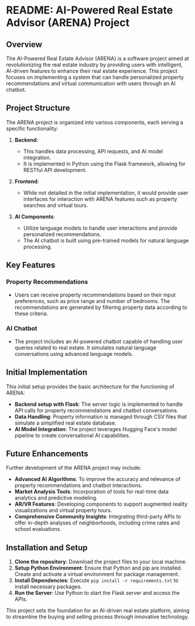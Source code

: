# README: AI-Powered Real Estate Advisor (ARENA) Project

## Overview

The AI-Powered Real Estate Advisor (ARENA) is a software project aimed at revolutionizing the real estate industry by providing users with intelligent, AI-driven features to enhance their real estate experience. This project focuses on implementing a system that can handle personalized property recommendations and virtual communication with users through an AI chatbot.

## Project Structure

The ARENA project is organized into various components, each serving a specific functionality:

1. **Backend**: 
   - This handles data processing, API requests, and AI model integration.
   - It is implemented in Python using the Flask framework, allowing for RESTful API development.

2. **Frontend**: 
   - While not detailed in the initial implementation, it would provide user interfaces for interaction with ARENA features such as property searches and virtual tours.

3. **AI Components**: 
   - Utilize language models to handle user interactions and provide personalized recommendations.
   - The AI chatbot is built using pre-trained models for natural language processing.

## Key Features

### Property Recommendations
- Users can receive property recommendations based on their input preferences, such as price range and number of bedrooms. The recommendations are generated by filtering property data according to these criteria.

### AI Chatbot
- The project includes an AI-powered chatbot capable of handling user queries related to real estate. It simulates natural language conversations using advanced language models.

## Initial Implementation

This initial setup provides the basic architecture for the functioning of ARENA:

- **Backend setup with Flask**: The server logic is implemented to handle API calls for property recommendations and chatbot conversations.
- **Data Handling**: Property information is managed through CSV files that simulate a simplified real estate database.
- **AI Model Integration**: The project leverages Hugging Face's model pipeline to create conversational AI capabilities.

## Future Enhancements

Further development of the ARENA project may include:

- **Advanced AI Algorithms**: To improve the accuracy and relevance of property recommendations and chatbot interactions.
- **Market Analysis Tools**: Incorporation of tools for real-time data analytics and predictive modeling.
- **AR/VR Features**: Developing components to support augmented reality visualizations and virtual property tours.
- **Comprehensive Community Insights**: Integrating third-party APIs to offer in-depth analyses of neighborhoods, including crime rates and school evaluations.

## Installation and Setup

1. **Clone the repository**: Download the project files to your local machine.
2. **Setup Python Environment**: Ensure that Python and pip are installed. Create and activate a virtual environment for package management.
3. **Install Dependencies**: Execute `pip install -r requirements.txt` to install necessary packages.
4. **Run the Server**: Use Python to start the Flask server and access the APIs.

This project sets the foundation for an AI-driven real estate platform, aiming to streamline the buying and selling process through innovative technology.
